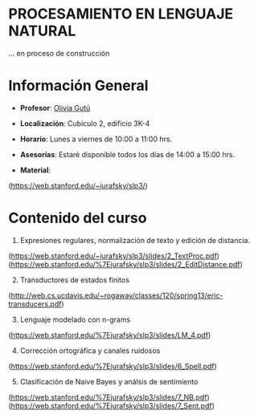 # PROCESAMIENTO EN LENGUAJE NATURAL

... en proceso de construcción

# Información General

- **Profesor**: [Olivia Gutú](https://github.com/oliviagutu)

- **Localización**: Cubículo 2, edificio 3K-4

- **Horario**: Lunes a viernes de 10:00 a 11:00 hrs.


- **Asesorías**: Estaré disponible todos los días de 14:00 a 15:00 hrs. 

- **Material**: 
   
(https://web.stanford.edu/~jurafsky/slp3/)

# Contenido del curso


1. Expresiones regulares, normalización de texto y edición de distancia.

(https://web.stanford.edu/~jurafsky/slp3/slides/2_TextProc.pdf)
(https://web.stanford.edu/%7Ejurafsky/slp3/slides/2_EditDistance.pdf)

2. Transductores de estados finitos

(http://web.cs.ucdavis.edu/~rogaway/classes/120/spring13/eric-transducers.pdf)

3. Lenguaje modelado con n-grams

(https://web.stanford.edu/%7Ejurafsky/slp3/slides/LM_4.pdf)

4. Corrección ortográfica y canales ruidosos

(https://web.stanford.edu/%7Ejurafsky/slp3/slides/6_Spell.pdf)

5. Clasificación de Naive Bayes y análsis de sentimiento 

(https://web.stanford.edu/%7Ejurafsky/slp3/slides/7_NB.pdf)
(https://web.stanford.edu/%7Ejurafsky/slp3/slides/7_Sent.pdf)
